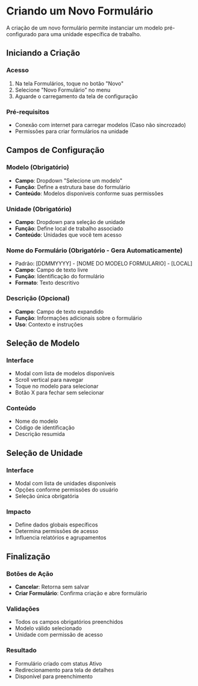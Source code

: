 # Criando um Novo Formulário

A criação de um novo formulário permite instanciar um modelo pré-configurado para uma unidade específica de trabalho.

## Iniciando a Criação

### Acesso

1. Na tela Formulários, toque no botão "Novo"
2. Selecione "Novo Formulário" no menu
3. Aguarde o carregamento da tela de configuração

### Pré-requisitos

* Conexão com internet para carregar modelos (Caso não sincrozado)
* Permissões para criar formulários na unidade

## Campos de Configuração

### Modelo (Obrigatório)

* **Campo**: Dropdown "Selecione um modelo"
* **Função**: Define a estrutura base do formulário
* **Conteúdo**: Modelos disponíveis conforme suas permissões

### Unidade (Obrigatório)

* **Campo**: Dropdown para seleção de unidade
* **Função**: Define local de trabalho associado
* **Conteúdo**: Unidades que você tem acesso

### Nome do Formulário (Obrigatório - Gera Automaticamente)

* Padrão: \[DDMMYYYY] - \[NOME DO MODELO FORMULARIO] -  \[LOCAL]
* **Campo**: Campo de texto livre
* **Função**: Identificação do formulário
* **Formato**: Texto descritivo

### Descrição (Opcional)

* **Campo**: Campo de texto expandido
* **Função**: Informações adicionais sobre o formulário
* **Uso**: Contexto e instruções

## Seleção de Modelo

### Interface

* Modal com lista de modelos disponíveis
* Scroll vertical para navegar
* Toque no modelo para selecionar
* Botão X para fechar sem selecionar

### Conteúdo

* Nome do modelo
* Código de identificação
* Descrição resumida

## Seleção de Unidade

### Interface

* Modal com lista de unidades disponíveis
* Opções conforme permissões do usuário
* Seleção única obrigatória

### Impacto

* Define dados globais específicos
* Determina permissões de acesso
* Influencia relatórios e agrupamentos

## Finalização

### Botões de Ação

* **Cancelar**: Retorna sem salvar
* **Criar Formulário**: Confirma criação e abre formulário

### Validações

* Todos os campos obrigatórios preenchidos
* Modelo válido selecionado
* Unidade com permissão de acesso

### Resultado

* Formulário criado com status Ativo
* Redirecionamento para tela de detalhes
* Disponível para preenchimento
